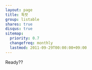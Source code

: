 ```yaml
---
layout: page
title: 톡팟
group: listable
shares: true
disqus: true
sitemap:
  priority: 0.7
  changefreq: monthly
  lastmod: 2011-09-29T00:00:00+09:00
---
```

Ready??

